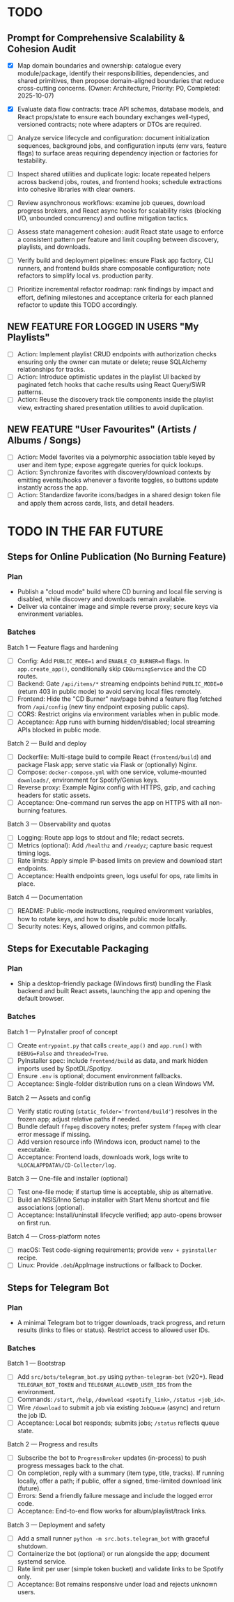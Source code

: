 # TODO

## Prompt for Comprehensive Scalability & Cohesion Audit

- [x] Map domain boundaries and ownership: catalogue every module/package, identify their responsibilities, dependencies, and shared primitives, then propose domain-aligned boundaries that reduce cross-cutting concerns. (Owner: Architecture, Priority: P0, Completed: 2025-10-07)
- [X] Evaluate data flow contracts: trace API schemas, database models, and React props/state to ensure each boundary exchanges well-typed, versioned contracts; note where adapters or DTOs are required. 
- [ ] Analyze service lifecycle and configuration: document initialization sequences, background jobs, and configuration inputs (env vars, feature flags) to surface areas requiring dependency injection or factories for testability. 
- [ ] Inspect shared utilities and duplicate logic: locate repeated helpers across backend jobs, routes, and frontend hooks; schedule extractions into cohesive libraries with clear owners. 
- [ ] Review asynchronous workflows: examine job queues, download progress brokers, and React async hooks for scalability risks (blocking I/O, unbounded concurrency) and outline mitigation tactics. 
- [ ] Assess state management cohesion: audit React state usage to enforce a consistent pattern per feature and limit coupling between discovery, playlists, and downloads. 
- [ ] Verify build and deployment pipelines: ensure Flask app factory, CLI runners, and frontend builds share composable configuration; note refactors to simplify local vs. production parity. 
- [ ] Prioritize incremental refactor roadmap: rank findings by impact and effort, defining milestones and acceptance criteria for each planned refactor to update this TODO accordingly.


## NEW FEATURE FOR LOGGED IN USERS "My Playlists"

- [ ] Action: Implement playlist CRUD endpoints with authorization checks ensuring only the owner can mutate or delete; reuse SQLAlchemy relationships for tracks.
- [ ] Action: Introduce optimistic updates in the playlist UI backed by paginated fetch hooks that cache results using React Query/SWR patterns.
- [ ] Action: Reuse the discovery track tile components inside the playlist view, extracting shared presentation utilities to avoid duplication.

## NEW FEATURE "User Favourites" (Artists / Albums / Songs)

- [ ] Action: Model favorites via a polymorphic association table keyed by user and item type; expose aggregate queries for quick lookups.
- [ ] Action: Synchronize favorites with discovery/download contexts by emitting events/hooks whenever a favorite toggles, so buttons update instantly across the app.
- [ ] Action: Standardize favorite icons/badges in a shared design token file and apply them across cards, lists, and detail headers.

# TODO IN THE FAR FUTURE

## Steps for Online Publication (No Burning Feature)

### Plan
- Publish a "cloud mode" build where CD burning and local file serving is disabled, while discovery and downloads remain available.
- Deliver via container image and simple reverse proxy; secure keys via environment variables.

### Batches

Batch 1 — Feature flags and hardening
- [ ] Config: Add `PUBLIC_MODE=1` and `ENABLE_CD_BURNER=0` flags. In `app.create_app()`, conditionally skip `CDBurningService` and the CD routes.
- [ ] Backend: Gate `/api/items/*` streaming endpoints behind `PUBLIC_MODE=0` (return 403 in public mode) to avoid serving local files remotely.
- [ ] Frontend: Hide the "CD Burner" nav/page behind a feature flag fetched from `/api/config` (new tiny endpoint exposing public caps).
- [ ] CORS: Restrict origins via environment variables when in public mode.
- [ ] Acceptance: App runs with burning hidden/disabled; local streaming APIs blocked in public mode.

Batch 2 — Build and deploy
- [ ] Dockerfile: Multi-stage build to compile React (`frontend/build`) and package Flask app; serve static via Flask or (optionally) Nginx.
- [ ] Compose: `docker-compose.yml` with one service, volume-mounted `downloads/`, environment for Spotify/Genius keys.
- [ ] Reverse proxy: Example Nginx config with HTTPS, gzip, and caching headers for static assets.
- [ ] Acceptance: One-command run serves the app on HTTPS with all non-burning features.

Batch 3 — Observability and quotas
- [ ] Logging: Route app logs to stdout and file; redact secrets.
- [ ] Metrics (optional): Add `/healthz` and `/readyz`; capture basic request timing logs.
- [ ] Rate limits: Apply simple IP-based limits on preview and download start endpoints.
- [ ] Acceptance: Health endpoints green, logs useful for ops, rate limits in place.

Batch 4 — Documentation
- [ ] README: Public-mode instructions, required environment variables, how to rotate keys, and how to disable public mode locally.
- [ ] Security notes: Keys, allowed origins, and common pitfalls.

## Steps for Executable Packaging

### Plan
- Ship a desktop-friendly package (Windows first) bundling the Flask backend and built React assets, launching the app and opening the default browser.

### Batches

Batch 1 — PyInstaller proof of concept
- [ ] Create `entrypoint.py` that calls `create_app()` and `app.run()` with `DEBUG=False` and `threaded=True`.
- [ ] PyInstaller spec: include `frontend/build` as data, and mark hidden imports used by SpotDL/Spotipy.
- [ ] Ensure `.env` is optional; document environment fallbacks.
- [ ] Acceptance: Single-folder distribution runs on a clean Windows VM.

Batch 2 — Assets and config
- [ ] Verify static routing (`static_folder='frontend/build'`) resolves in the frozen app; adjust relative paths if needed.
- [ ] Bundle default `ffmpeg` discovery notes; prefer system `ffmpeg` with clear error message if missing.
- [ ] Add version resource info (Windows icon, product name) to the executable.
- [ ] Acceptance: Frontend loads, downloads work, logs write to `%LOCALAPPDATA%/CD-Collector/log`.

Batch 3 — One-file and installer (optional)
- [ ] Test one-file mode; if startup time is acceptable, ship as alternative.
- [ ] Build an NSIS/Inno Setup installer with Start Menu shortcut and file associations (optional).
- [ ] Acceptance: Install/uninstall lifecycle verified; app auto-opens browser on first run.

Batch 4 — Cross-platform notes
- [ ] macOS: Test code-signing requirements; provide `venv + pyinstaller` recipe.
- [ ] Linux: Provide `.deb`/AppImage instructions or fallback to Docker.

## Steps for Telegram Bot

### Plan
- A minimal Telegram bot to trigger downloads, track progress, and return results (links to files or status). Restrict access to allowed user IDs.

### Batches

Batch 1 — Bootstrap
- [ ] Add `src/bots/telegram_bot.py` using `python-telegram-bot` (v20+). Read `TELEGRAM_BOT_TOKEN` and `TELEGRAM_ALLOWED_USER_IDS` from the environment.
- [ ] Commands: `/start`, `/help`, `/download <spotify_link>`, `/status <job_id>`.
- [ ] Wire `/download` to submit a job via existing `JobQueue` (async) and return the job ID.
- [ ] Acceptance: Local bot responds; submits jobs; `/status` reflects queue state.

Batch 2 — Progress and results
- [ ] Subscribe the bot to `ProgressBroker` updates (in-process) to push progress messages back to the chat.
- [ ] On completion, reply with a summary (item type, title, tracks). If running locally, offer a path; if public, offer a signed, time-limited download link (future).
- [ ] Errors: Send a friendly failure message and include the logged error code.
- [ ] Acceptance: End-to-end flow works for album/playlist/track links.

Batch 3 — Deployment and safety
- [ ] Add a small runner `python -m src.bots.telegram_bot` with graceful shutdown.
- [ ] Containerize the bot (optional) or run alongside the app; document systemd service.
- [ ] Rate limit per user (simple token bucket) and validate links to be Spotify only.
- [ ] Acceptance: Bot remains responsive under load and rejects unknown users.
